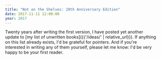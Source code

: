 ```yaml
---
title: "Not on the Shelves: 20th Anniversary Edition"
date: 2017-11-11 12:00:00
year: 2017
---
```


Twenty years after writing the first version,
I have posted yet another update to
[my list of unwritten books]({{'/ideas/' | relative_url}}).
If anything on this list already exists,
I'd be grateful for pointers.
And if you're interested in writing any of them yourself,
please let me know:
I'd be very happy to be your first reader.
